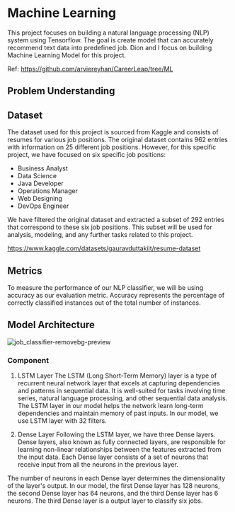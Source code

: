 # Machine Learning
This project focuses on building a natural language processing (NLP) system using Tensorflow. The goal is create model that can accurately recommend text data into predefined job. Dion and I focus on building Machine Learning Model for this project.

Ref: https://github.com/arviereyhan/CareerLeap/tree/ML

## Problem Understanding

## Dataset
The dataset used for this project is sourced from Kaggle and consists of resumes for various job positions. The original dataset contains 962 entries with information on 25 different job positions. However, for this specific project, we have focused on six specific job positions:
- Business Analyst
- Data Science
- Java Developer
- Operations Manager
- Web Designing
- DevOps Engineer

We have filtered the original dataset and extracted a subset of 292 entries that correspond to these six job positions. This subset will be used for analysis, modeling, and any further tasks related to this project.

https://www.kaggle.com/datasets/gauravduttakiit/resume-dataset

## Metrics
To measure the performance of our NLP classifier, we will be using accuracy as our evaluation metric. Accuracy represents the percentage of correctly classified instances out of the total number of instances.

## Model Architecture
![job_classifier-removebg-preview](https://github.com/arviereyhan/CareerLeap/assets/88980651/7fa2532f-7164-4289-8b4d-a27ec9b3a2f7)

### Component
1. LSTM Layer
The LSTM (Long Short-Term Memory) layer is a type of recurrent neural network layer that excels at capturing dependencies and patterns in sequential data. It is well-suited for tasks involving time series, natural language processing, and other sequential data analysis. The LSTM layer in our model helps the network learn long-term dependencies and maintain memory of past inputs. In our model, we use LSTM layer with 32 filters.

2. Dense Layer
Following the LSTM layer, we have three Dense layers. Dense layers, also known as fully connected layers, are responsible for learning non-linear relationships between the features extracted from the input data. Each Dense layer consists of a set of neurons that receive input from all the neurons in the previous layer.

The number of neurons in each Dense layer determines the dimensionality of the layer's output. In our model, the first Dense layer has 128 neurons, the second Dense layer has 64 neurons, and the third Dense layer has 6 neurons. The third Dense layer is a output layer to classify six jobs.

